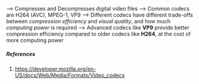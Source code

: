 --> Compresses and Decompresses digital video files
--> Common codecs are H264 (AVC), MPEG-1, VP9
--> Different codecs have different trade-offs between *compression efficiency* and *visual quality*, and how much *computing power* is required
--> Advanced codecs like **VP9** provide better compression efficiency compared to older codecs like **H264**, at the cost of more computing power

##### References
1. https://developer.mozilla.org/en-US/docs/Web/Media/Formats/Video_codecs